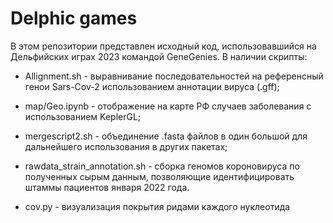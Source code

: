 # Delphic games

В этом репозитории представлен исходный код, использовавшийся на Дельфийских играх 2023 командой GeneGenies.
В наличии скрипты:
- Allignment.sh - выравнивание последовательностей на референсный генои Sars-Cov-2 использованием аннотации вируса (.gff);
- map/Geo.ipynb - отображение на карте РФ случаев заболевания с использованием KeplerGL;
- mergescript2.sh - объединение .fasta файлов в один большой для дальнейшего использования в других пакетах;
- rawdata_strain_annotation.sh - сборка геномов короновируса по полученных сырым данным, позволяющие идентифицировать штаммы пациентов января 2022 года.

- cov.py - визуализация покрытия ридами каждого нуклеотида
